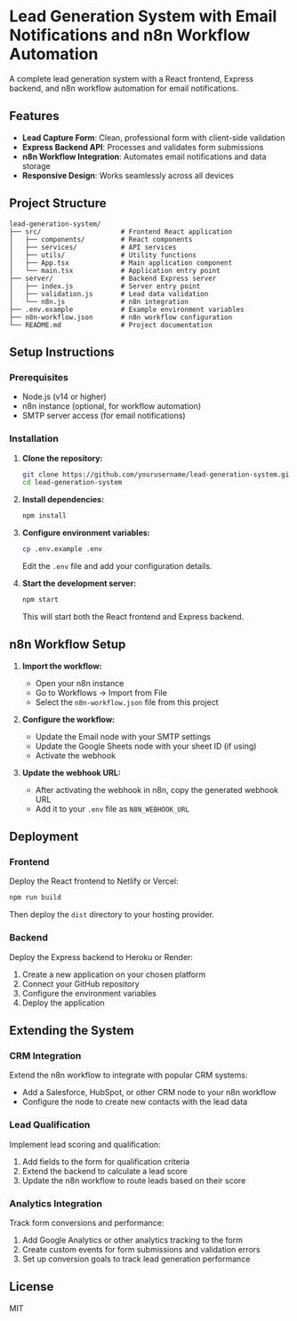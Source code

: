 
# Lead Generation System with Email Notifications and n8n Workflow Automation


A complete lead generation system with a React frontend, Express backend, and n8n workflow automation for email notifications.

## Features

- **Lead Capture Form**: Clean, professional form with client-side validation
- **Express Backend API**: Processes and validates form submissions
- **n8n Workflow Integration**: Automates email notifications and data storage
- **Responsive Design**: Works seamlessly across all devices

## Project Structure

```
lead-generation-system/
├── src/                    # Frontend React application
│   ├── components/         # React components
│   ├── services/           # API services
│   ├── utils/              # Utility functions
│   ├── App.tsx             # Main application component
│   └── main.tsx            # Application entry point
├── server/                 # Backend Express server
│   ├── index.js            # Server entry point
│   ├── validation.js       # Lead data validation
│   └── n8n.js              # n8n integration
├── .env.example            # Example environment variables
├── n8n-workflow.json       # n8n workflow configuration
└── README.md               # Project documentation
```

## Setup Instructions

### Prerequisites

- Node.js (v14 or higher)
- n8n instance (optional, for workflow automation)
- SMTP server access (for email notifications)

### Installation

1. **Clone the repository:**
   ```bash
   git clone https://github.com/yourusername/lead-generation-system.git
   cd lead-generation-system
   ```

2. **Install dependencies:**
   ```bash
   npm install
   ```

3. **Configure environment variables:**
   ```bash
   cp .env.example .env
   ```
   Edit the `.env` file and add your configuration details.

4. **Start the development server:**
   ```bash
   npm start
   ```
   This will start both the React frontend and Express backend.

## n8n Workflow Setup

1. **Import the workflow:**
   - Open your n8n instance
   - Go to Workflows → Import from File
   - Select the `n8n-workflow.json` file from this project

2. **Configure the workflow:**
   - Update the Email node with your SMTP settings
   - Update the Google Sheets node with your sheet ID (if using)
   - Activate the webhook

3. **Update the webhook URL:**
   - After activating the webhook in n8n, copy the generated webhook URL
   - Add it to your `.env` file as `N8N_WEBHOOK_URL`

## Deployment

### Frontend

Deploy the React frontend to Netlify or Vercel:

```bash
npm run build
```

Then deploy the `dist` directory to your hosting provider.

### Backend

Deploy the Express backend to Heroku or Render:

1. Create a new application on your chosen platform
2. Connect your GitHub repository
3. Configure the environment variables
4. Deploy the application

## Extending the System

### CRM Integration

Extend the n8n workflow to integrate with popular CRM systems:

- Add a Salesforce, HubSpot, or other CRM node to your n8n workflow
- Configure the node to create new contacts with the lead data

### Lead Qualification

Implement lead scoring and qualification:

1. Add fields to the form for qualification criteria
2. Extend the backend to calculate a lead score
3. Update the n8n workflow to route leads based on their score

### Analytics Integration

Track form conversions and performance:

1. Add Google Analytics or other analytics tracking to the form
2. Create custom events for form submissions and validation errors
3. Set up conversion goals to track lead generation performance

## License

MIT
